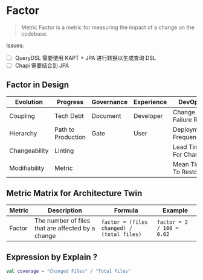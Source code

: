 # Factor

> Metric Factor is a metric for measuring the impact of a change on the codebase.

Issues:

- [ ] QueryDSL 需要使用 KAPT + JPA 进行转换以生成查询 DSL
- [ ] Chapi 需要结合到 JPA

## Factor in Design

| Evolution     | Progress           | Governance | Experience | DevOps               | Quality       | Productivity |
|---------------|--------------------|------------|------------|----------------------|---------------|--------------|
| Coupling      | Tech Debt          | Document   | Developer  | Change Failure Rate  | Test Coverage | Tracing      |
| Hierarchy     | Path to Production | Gate       | User       | Deployment Frequency | Code Smell    | Performance  |
| Changeability | Linting            |            |            | Lead Time For Change |               | Cost         |
| Modifiability | Metric             |            |            | Mean Time To Restore |               |              |           

## Metric Matrix for Architecture Twin

| Metric | Description                                       | Formula                                    | Example                   |
|--------|---------------------------------------------------|--------------------------------------------|---------------------------|
| Factor | The number of files that are affected by a change | `factor = (files changed) / (total files)` | `factor = 2 / 100 = 0.02` |

## Expression by Explain ?

```kotlin
val coverage = "Changed Files" / "Total Files"
```
